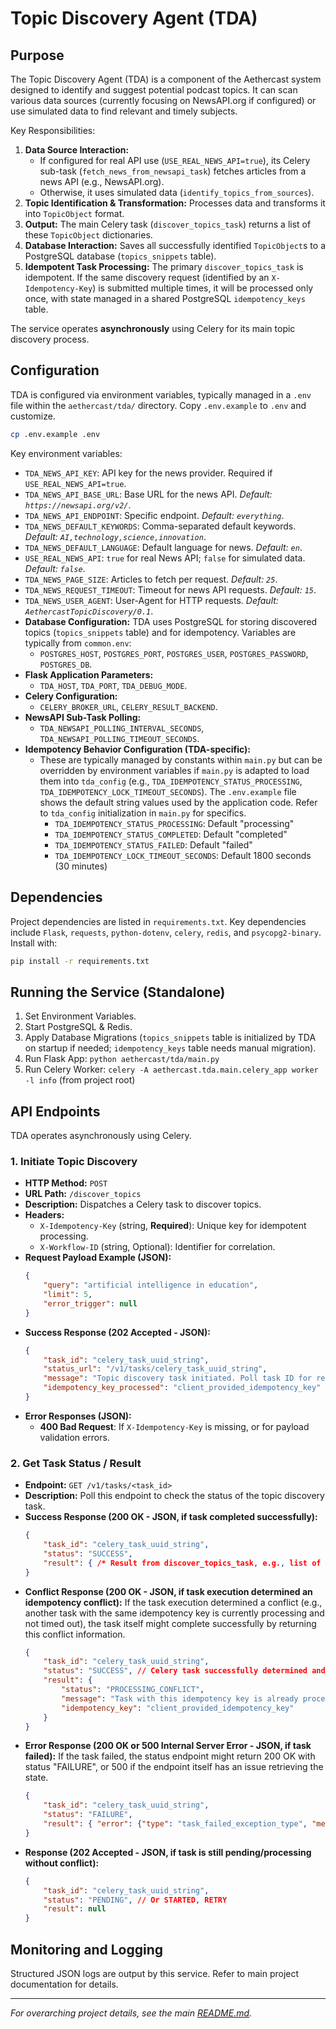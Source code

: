 # Topic Discovery Agent (TDA)

## Purpose

The Topic Discovery Agent (TDA) is a component of the Aethercast system designed to identify and suggest potential podcast topics. It can scan various data sources (currently focusing on NewsAPI.org if configured) or use simulated data to find relevant and timely subjects.

Key Responsibilities:

1.  **Data Source Interaction:**
    *   If configured for real API use (`USE_REAL_NEWS_API=true`), its Celery sub-task (`fetch_news_from_newsapi_task`) fetches articles from a news API (e.g., NewsAPI.org).
    *   Otherwise, it uses simulated data (`identify_topics_from_sources`).
2.  **Topic Identification & Transformation:** Processes data and transforms it into `TopicObject` format.
3.  **Output:** The main Celery task (`discover_topics_task`) returns a list of these `TopicObject` dictionaries.
4.  **Database Interaction:** Saves all successfully identified `TopicObject`s to a PostgreSQL database (`topics_snippets` table).
5.  **Idempotent Task Processing:** The primary `discover_topics_task` is idempotent. If the same discovery request (identified by an `X-Idempotency-Key`) is submitted multiple times, it will be processed only once, with state managed in a shared PostgreSQL `idempotency_keys` table.

The service operates **asynchronously** using Celery for its main topic discovery process.

## Configuration

TDA is configured via environment variables, typically managed in a `.env` file within the `aethercast/tda/` directory. Copy `.env.example` to `.env` and customize.

```bash
cp .env.example .env
```

Key environment variables:

-   `TDA_NEWS_API_KEY`: API key for the news provider. Required if `USE_REAL_NEWS_API=true`.
-   `TDA_NEWS_API_BASE_URL`: Base URL for the news API. *Default: `https://newsapi.org/v2/`*.
-   `TDA_NEWS_API_ENDPOINT`: Specific endpoint. *Default: `everything`*.
-   `TDA_NEWS_DEFAULT_KEYWORDS`: Comma-separated default keywords. *Default: `AI,technology,science,innovation`*.
-   `TDA_NEWS_DEFAULT_LANGUAGE`: Default language for news. *Default: `en`*.
-   `USE_REAL_NEWS_API`: `true` for real News API; `false` for simulated data. *Default: `false`*.
-   `TDA_NEWS_PAGE_SIZE`: Articles to fetch per request. *Default: `25`*.
-   `TDA_NEWS_REQUEST_TIMEOUT`: Timeout for news API requests. *Default: `15`*.
-   `TDA_NEWS_USER_AGENT`: User-Agent for HTTP requests. *Default: `AethercastTopicDiscovery/0.1`*.
-   **Database Configuration:** TDA uses PostgreSQL for storing discovered topics (`topics_snippets` table) and for idempotency. Variables are typically from `common.env`:
    -   `POSTGRES_HOST`, `POSTGRES_PORT`, `POSTGRES_USER`, `POSTGRES_PASSWORD`, `POSTGRES_DB`.
-   **Flask Application Parameters:**
    -   `TDA_HOST`, `TDA_PORT`, `TDA_DEBUG_MODE`.
-   **Celery Configuration:**
    -   `CELERY_BROKER_URL`, `CELERY_RESULT_BACKEND`.
-   **NewsAPI Sub-Task Polling:**
    -   `TDA_NEWSAPI_POLLING_INTERVAL_SECONDS`, `TDA_NEWSAPI_POLLING_TIMEOUT_SECONDS`.
-   **Idempotency Behavior Configuration (TDA-specific):**
    -   These are typically managed by constants within `main.py` but can be overridden by environment variables if `main.py` is adapted to load them into `tda_config` (e.g., `TDA_IDEMPOTENCY_STATUS_PROCESSING`, `TDA_IDEMPOTENCY_LOCK_TIMEOUT_SECONDS`). The `.env.example` file shows the default string values used by the application code. Refer to `tda_config` initialization in `main.py` for specifics.
        -   `TDA_IDEMPOTENCY_STATUS_PROCESSING`: Default "processing"
        -   `TDA_IDEMPOTENCY_STATUS_COMPLETED`: Default "completed"
        -   `TDA_IDEMPOTENCY_STATUS_FAILED`: Default "failed"
        -   `TDA_IDEMPOTENCY_LOCK_TIMEOUT_SECONDS`: Default 1800 seconds (30 minutes)

## Dependencies

Project dependencies are listed in `requirements.txt`. Key dependencies include `Flask`, `requests`, `python-dotenv`, `celery`, `redis`, and `psycopg2-binary`. Install with:
```bash
pip install -r requirements.txt
```

## Running the Service (Standalone)

1.  Set Environment Variables.
2.  Start PostgreSQL & Redis.
3.  Apply Database Migrations (`topics_snippets` table is initialized by TDA on startup if needed; `idempotency_keys` table needs manual migration).
4.  Run Flask App: `python aethercast/tda/main.py`
5.  Run Celery Worker: `celery -A aethercast.tda.main.celery_app worker -l info` (from project root)

## API Endpoints

TDA operates asynchronously using Celery.

### 1. Initiate Topic Discovery

-   **HTTP Method:** `POST`
-   **URL Path:** `/discover_topics`
-   **Description:** Dispatches a Celery task to discover topics.
-   **Headers:**
    -   `X-Idempotency-Key` (string, **Required**): Unique key for idempotent processing.
    -   `X-Workflow-ID` (string, Optional): Identifier for correlation.
-   **Request Payload Example (JSON):**
    ```json
    {
        "query": "artificial intelligence in education",
        "limit": 5,
        "error_trigger": null
    }
    ```
-   **Success Response (202 Accepted - JSON):**
    ```json
    {
        "task_id": "celery_task_uuid_string",
        "status_url": "/v1/tasks/celery_task_uuid_string",
        "message": "Topic discovery task initiated. Poll task ID for results.",
        "idempotency_key_processed": "client_provided_idempotency_key"
    }
    ```
-   **Error Responses (JSON):**
    -   **400 Bad Request**: If `X-Idempotency-Key` is missing, or for payload validation errors.

### 2. Get Task Status / Result

-   **Endpoint:** `GET /v1/tasks/<task_id>`
-   **Description:** Poll this endpoint to check the status of the topic discovery task.
-   **Success Response (200 OK - JSON, if task completed successfully):**
    ```json
    {
        "task_id": "celery_task_uuid_string",
        "status": "SUCCESS",
        "result": { /* Result from discover_topics_task, e.g., list of TopicObjects */ }
    }
    ```
-   **Conflict Response (200 OK - JSON, if task execution determined an idempotency conflict):**
    If the task execution determined a conflict (e.g., another task with the same idempotency key is currently processing and not timed out), the task itself might complete successfully by returning this conflict information.
    ```json
    {
        "task_id": "celery_task_uuid_string",
        "status": "SUCCESS", // Celery task successfully determined and reported the conflict.
        "result": {
            "status": "PROCESSING_CONFLICT",
            "message": "Task with this idempotency key is already processing or recently completed with a conflict.",
            "idempotency_key": "client_provided_idempotency_key"
        }
    }
    ```
-   **Error Response (200 OK or 500 Internal Server Error - JSON, if task failed):**
    If the task failed, the status endpoint might return 200 OK with status "FAILURE", or 500 if the endpoint itself has an issue retrieving the state.
    ```json
    {
        "task_id": "celery_task_uuid_string",
        "status": "FAILURE",
        "result": { "error": {"type": "task_failed_exception_type", "message": "Details of the error..."} }
    }
    ```
-   **Response (202 Accepted - JSON, if task is still pending/processing without conflict):**
    ```json
    {
        "task_id": "celery_task_uuid_string",
        "status": "PENDING", // Or STARTED, RETRY
        "result": null
    }
    ```

## Monitoring and Logging

Structured JSON logs are output by this service. Refer to main project documentation for details.

---

*For overarching project details, see the main [README.md](../../../README.md).*
